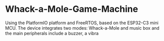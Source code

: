 # Whack-a-Mole-Game-Machine
Using the PlatformIO platform and FreeRTOS, based on the ESP32-C3 mini MCU. The device integrates two modes: Whack-a-Mole and music box and the main peripherals include a buzzer, a vibra

